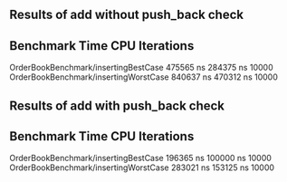 Results of add without push_back check
--------------------------------------------------------------------------------
Benchmark                                      Time             CPU   Iterations
--------------------------------------------------------------------------------
OrderBookBenchmark/insertingBestCase      475565 ns       284375 ns        10000
OrderBookBenchmark/insertingWorstCase     840637 ns       470312 ns        10000

Results of add with push_back check
--------------------------------------------------------------------------------
Benchmark                                      Time             CPU   Iterations
--------------------------------------------------------------------------------
OrderBookBenchmark/insertingBestCase      196365 ns       100000 ns        10000
OrderBookBenchmark/insertingWorstCase     283021 ns       153125 ns        10000

